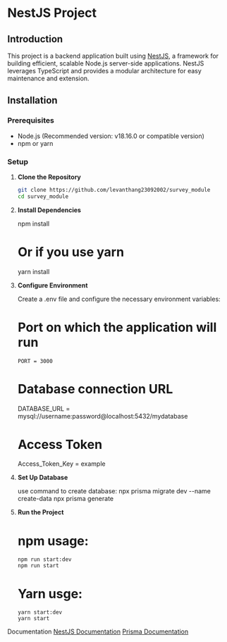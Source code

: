 # NestJS Project

## Introduction

This project is a backend application built using [NestJS](https://nestjs.com/), a framework for building efficient, scalable Node.js server-side applications. NestJS leverages TypeScript and provides a modular architecture for easy maintenance and extension.

## Installation

### Prerequisites

- Node.js (Recommended version: v18.16.0 or compatible version)
- npm or yarn

### Setup

1.  **Clone the Repository**

    ```bash
    git clone https://github.com/levanthang23092002/survey_module
    cd survey_module

    ```

2.  **Install Dependencies**

    npm install

    # Or if you use yarn

    yarn install

3.  **Configure Environment**

    Create a .env file and configure the necessary environment variables:

    # Port on which the application will run

        PORT = 3000

    # Database connection URL

    DATABASE_URL = mysql://username:password@localhost:5432/mydatabase

    # Access Token

    Access_Token_Key = example

4.  **Set Up Database**

    use command to create database:
    npx prisma migrate dev --name create-data
    npx prisma generate

5.  **Run the Project**

    # npm usage:

        npm run start:dev
        npm run start

    # Yarn usge:

        yarn start:dev
        yarn start

Documentation
[NestJS Documentation](https://docs.nestjs.com/)
[Prisma Documentation](https://www.prisma.io/docs)
